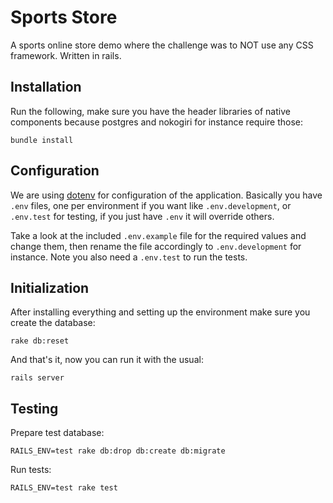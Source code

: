 # Sports Store

A sports online store demo where the challenge was to NOT use any CSS framework. Written in rails. 

## Installation

Run the following, make sure you have the header libraries of native components because postgres and nokogiri for instance require those:

`bundle install`

## Configuration

We are using [dotenv](https://github.com/bkeepers/dotenv) for configuration of the application. Basically you have `.env` files, one per environment if you want like `.env.development`, or `.env.test` for testing, if you just have `.env` it will override others.

Take a look at the included `.env.example` file for the required values and change them, then rename the file accordingly to `.env.development` for instance. Note you also need a `.env.test` to run the tests.

## Initialization

After installing everything and setting up the environment make sure you create the database:

`rake db:reset`

And that's it, now you can run it with the usual:

`rails server`

## Testing

Prepare test database:

`RAILS_ENV=test rake db:drop db:create db:migrate`

Run tests:

`RAILS_ENV=test rake test`
